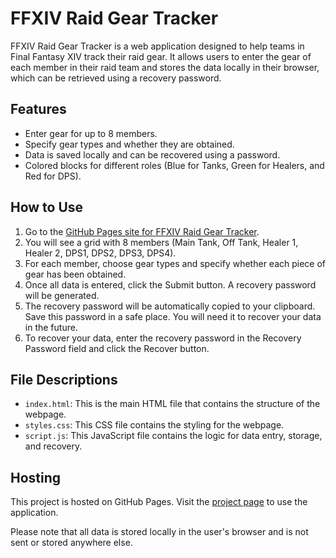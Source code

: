 # FFXIV Raid Gear Tracker

FFXIV Raid Gear Tracker is a web application designed to help teams in Final Fantasy XIV track their raid gear. It allows users to enter the gear of each member in their raid team and stores the data locally in their browser, which can be retrieved using a recovery password.

## Features
- Enter gear for up to 8 members.
- Specify gear types and whether they are obtained.
- Data is saved locally and can be recovered using a password.
- Colored blocks for different roles (Blue for Tanks, Green for Healers, and Red for DPS).

## How to Use

1. Go to the [GitHub Pages site for FFXIV Raid Gear Tracker](https://your-github-username.github.io/your-repository-name/).
2. You will see a grid with 8 members (Main Tank, Off Tank, Healer 1, Healer 2, DPS1, DPS2, DPS3, DPS4).
3. For each member, choose gear types and specify whether each piece of gear has been obtained.
4. Once all data is entered, click the Submit button. A recovery password will be generated.
5. The recovery password will be automatically copied to your clipboard. Save this password in a safe place. You will need it to recover your data in the future.
6. To recover your data, enter the recovery password in the Recovery Password field and click the Recover button.

## File Descriptions

- `index.html`: This is the main HTML file that contains the structure of the webpage.
- `styles.css`: This CSS file contains the styling for the webpage.
- `script.js`: This JavaScript file contains the logic for data entry, storage, and recovery.

## Hosting

This project is hosted on GitHub Pages. Visit the [project page](https://your-github-username.github.io/your-repository-name/) to use the application.

Please note that all data is stored locally in the user's browser and is not sent or stored anywhere else.
